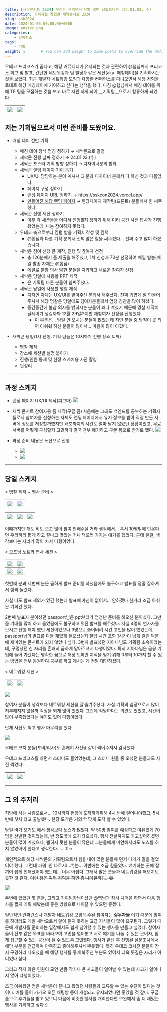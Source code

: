 ```yaml
---
title: [새싹콘서트 2024] 우리는 무럭무럭 자랄 일만 남았으니까 (24.01.03. 수)
description: 기획자로 경험한 새싹콘서트 2024
slug: ssk2024
date: 2024-01-05 00:00:00+0000
image: poster.png
categories:
    - 컨퍼런스
tags:
    - 기획
weight: 1       # You can add weight to some posts to override the default sorting (date descending)
---
```


우테코 프리코스가 끝나고, 해당 커뮤니티가 유지되는 것과 관련하여 @햅님께서 프리코스 회고 및 발표, 간단한 네트워킹과 팀 빌딩과 같은 세션(aka. 매칭데이)을 기획하시는 것을 보았다. 
최근 개발자 네트워킹 모임과 다양한 컨퍼런스를 다녀오면서 해당 경험을 토대로 해당 매칭데이에 기여하고 싶다는 생각을 했다.
마침 @햅님께서 매칭 데이를 위해 TF 팀을 모집하는 것을 보고 바로 지원 하게 되어 __기획팀__으로서 합류하게 되었다.


![](https://velog.velcdn.com/images/yeseul/post/a2957bc6-5188-41ed-9b96-954fbdfd5dd2/image.png) | ![](https://velog.velcdn.com/images/yeseul/post/5c8678cc-3a23-4cb5-b031-78971e2fe553/image.png)
-- | -- |


## 저는 기획팀으로서 이런 준비를 도왔어요.
- 매칭 데이 전반 기획
  - 매칭 데이 정식 명칭 정하기 → 새싹콘으로 결정
  - 새싹콘 진행 날짜 정하기 → 24.01.03.(수)
  - 새싹콘 포스터 기획 방향 정하기 → 디자이너분의 합류
  - 새싹콘 랜딩 페이지 기획 돕기
     - UX/UI 담당하는 분이 계셔서 그 분과 디자이너 분께서 다 하신 것과 다름없다.
     - 페이지 구성 정하기
     - 랜딩 페이지 URL 정하기 → https://sskcon2024.vercel.app/
     - [만들어진 해당 렌딩 페이지](https://sskcon2024.vercel.app/) →  렌딩페이지 제작팀(프론트) 분들께서 힘 써주셨다.
  - 새싹콘 진행 세션 정하기
    - 이후 각 세션들을 어디서 진행할지 정하기 위해 미리 공간 사전 답사가 진행 됐었는데, 나는 참여하지 못했다.
  - 우테코 측으로부터 컨펌 받을 기획서 작성 및 컨택
    - @햅님과 다른 기획 분께서 진짜 많은 힘을 써주셨다... 진짜 수고 많이 하셨습니다.
  - 새싹콘 참여 신청 폼 제작, 진행 및 참여자 선정
    - 총 126분께서 폼 제출을 해주셨고, 1차 신청자 70분 선정하여 메일 발송(메일 발송 자체는 @햅님)
    - 메일로 불참 의사 밝힌 분들을 제외하고 새로운 참여자 선정
  - 새싹콘 당일에 사용할 PPT 제작
    - 은 기획팀 다른 분들이 힘써주셨다.
  - 새싹콘 당일에 사용할 명찰 제작
    - 디자인 자체는 UX/UI를 맡아주신 분께서 해주셨다. 진짜 귀엽게 잘 만들어주셔서 해당 명찰은 당일에도 참여자분들께서 엄청 칭찬을 많이 하셨다.
    - 중간중간에 불참 의사를 밝히시는 분들이 꽤나 계셨기 때문에 명찰 제작이 딜레이가 생길까봐 12월 29일까지만 재참여자 선정을 진행했다.
      - 이 부분은... 당일 안 오시는 분들이 많았는데 지인 분들 중 당첨이 못 되어 아쉬워 하신 분들이 많아서... 마음이 많이 아팠다.


- 새싹콘 당일(1시 진행, 기획 팀들은 10시까지 진행 장소 도착)
  - 명찰 제작
  - 장소에 세션별 설명 붙이기
  - 진행/인원 통제 및 현장 스케치용 사진 촬영
  - 뒷정리

---

## 과정 스케치
- 랜딩 페이지 UX/UI 제작(피그마)
![](https://velog.velcdn.com/images/yeseul/post/1f821bec-3da5-45e2-866f-534d4fe54697/image.png)

- 새싹 콘서트 참여자용 폼 제작(구글 폼)
처음에는 그래도 백엔드를 공부하는 기획자들로서 참여자를 신청하는 자체도 랜딩 페이지에서 유저 정보를 받아 직접 만든 서버에 정보를 저장할까했지만 배포까지의 시간도 얼마 남지 않았던 상황이었고, 무료 서버를 어떻게 구성할지 고민하다 결국 전부 폐기하고 구글 폼으로 받기로 했다.
![](https://velog.velcdn.com/images/yeseul/post/5ec2a9ce-d469-48c2-af83-dde9f9992bdd/image.png)

- 과정 준비 내용은 노션으로 진행
  - ![](https://velog.velcdn.com/images/yeseul/post/6109e444-94aa-4c1d-9cc2-b6e6a9cbd591/image.png)
  - ![](https://velog.velcdn.com/images/yeseul/post/5cdf2bef-5003-4550-bfe6-2f74b88dbceb/image.png)

---

## 당일 스케치
< 명찰 제작 ~ 행사 준비 >

![](https://velog.velcdn.com/images/yeseul/post/c6e0fe80-a520-409a-8af5-1d0e463afcd2/image.jpeg) | ![](https://velog.velcdn.com/images/yeseul/post/30e8922b-eee1-4be3-a5c2-38ec0dbcb449/image.jpeg)
-- | -- |

![](https://velog.velcdn.com/images/yeseul/post/3649eb57-271b-430e-b2c0-53ae40a12960/image.png) | ![](https://velog.velcdn.com/images/yeseul/post/a3fb972b-e545-4742-aa28-b74ea8c1e016/image.png) | ![](https://velog.velcdn.com/images/yeseul/post/94347a24-9488-47e6-aa23-c3d6818c93a0/image.jpeg)
-- | -- | -- |

이때까지만 해도 비도 오고 많이 참여 안해주실 거라 생각해서... 혹시 10명밖에 안온다면 우리끼리 짧게 하고 끝나고 맛있는 거나 먹으러 가자는 얘기를 했었다.
근데 웬걸, 생각보다는 자리가 많이 차서 다행이었다.

< 오프닝 노트와 연사 세션 >

![](https://velog.velcdn.com/images/yeseul/post/c0446178-30ec-4afb-96fe-af0944efc2f2/image.jpeg) | ![](https://velog.velcdn.com/images/yeseul/post/ada26869-c0c1-416b-a819-2b68c7dff81c/image.png)
-- | -- |
![](https://velog.velcdn.com/images/yeseul/post/f26e60b8-8586-4139-a584-25bcffc0fbbb/image.jpeg) | ![](https://velog.velcdn.com/images/yeseul/post/bf5cf78f-1c0c-46b9-a538-e888b64b6169/image.jpeg)

첫번째 분과 세번째 분은 급하게 발표 준비를 하셨음에도 불구하고 발표를 정말 잘하셔서 깜짝 놀랐다.

사실 나도 발표 제의가 있긴 했는데 발표에 자신이 없어서... 안하겠다 한거라 조금 아쉬운 기회긴 했다.

2번째 발표자 분이셨던 passport님은 ppt부터가 엄청난 준비를 해오신 분이셨다.
그만큼 기대를 많이 하고 들었음에도 불구하고 멋진 발표를 해주셨다.
사실 4명의 연사자를 모시고 진행 해야 했던 세션이었으나 3명으로 줄어버려 시간 고민을 많이 했었는데, passport님의 발표를 다들 재밌게 들으셨는지 질답 시간 포함 1시간이 넘게 걸린 덕분에 재미있는 콘서트가 되지 않았나 싶다.
3번째 발표셨던 지아나님도 기획팀 소속이었는데, 구멍났던 한 자리를 흔쾌히 급하게 맡아주셔서 다행이었다. 특히 지아나님은 금융 기업에 들어 가겠다는 명확한 꿈으로 해당 도메인 지식을 얻기 위해 0부터 10까지 할 수 있는 방법을 전부 동원하여 공부를 하고 계시는 게 정말 대단하셨다.

< 네트워킹 세션 >

![](https://velog.velcdn.com/images/yeseul/post/c11bcbde-be59-4aac-879d-d7a097c021ce/image.jpeg) | ![](https://velog.velcdn.com/images/yeseul/post/9b82be57-1267-4d45-8ec0-860d3554fc6b/image.jpeg)
-- | -- |
![](https://velog.velcdn.com/images/yeseul/post/7d922e79-e572-44fe-be4b-727c6f33e0fb/image.jpeg)

참여자 분들이 생각보다 네트워킹 세션을 잘 즐겨주셨다.
사실 기획의 입장으로서 많이 지루해지지 않을까 걱정을 되게 많이 했었다.
그런데 적당하다는 의견도 있었고, 시간이 많이 부족했었다는 얘기도 있어 다행이었다.

단체 사진도 찍고 행사 마무리를 했다.

![](https://velog.velcdn.com/images/yeseul/post/e502fe78-df41-426e-84e6-0071928e9c9c/image.jpeg)

우테코 코치 분들(포비/리사)도 흔쾌히 사진을 같이 찍어주셔서 감사했다.

우테코 프리코스를 하면서 스터디도 들었었는데, 그 스터디 원들 중 오셨던 분들과도 사진 찍었다!

![](https://velog.velcdn.com/images/yeseul/post/e6b46a18-6c25-4f64-a53e-3a328ecf0334/image.jpeg) | ![](https://velog.velcdn.com/images/yeseul/post/82df2317-d0b5-4df1-9f1e-3abaae3edad1/image.jpeg)
-- | -- |



---

## 그 외 주저리
지방에 사는 사람으로서... 10시까지 현장에 도착하기위해 4시 반에 일어나야했고, 5시반에 첫차 타고 출발했다. 현장 도착은 거의 딱 맞게 도착 할 수 있었다.

당일 비가 오기도 해서 생각보다 노쇼가 많았다. 약 50명 참여를 예상하고 여유있게 70명을 선발한 것이었는데, 반 정도밖에 오지 않으셨다. 행사 전날까지도 가고싶어하셨던 분들이 많이 계셨으나, 뽑히지 못한 분들이 많은데 그분들에게 미안해서라도 노쇼를 하지 않았어야 한다고 생각한다......ㅎㅠ

개인적으로 해당 새싹콘의 기획팀으로서 힘을 내어 많은 분들께 먼저 다가가 말을 걸었어야 했다. 그런데 파워 I인 나로서(...?)는... 이번에는 조금 힘들었다. 얘기하는 곳에 잘 끼어 쉽게 친해졌어야 했는데... 너무 아쉽다. 그래서 많은 분들과 네트워킹을 해보지도 못한 것 같다. ~~이런 점은 여러 경험을 하면 좀 나아질까?... 😂~~

![](https://velog.velcdn.com/images/yeseul/post/727d5fdd-4857-4c8a-8161-827b1a2c8e2c/image.png)

주변에 있었던 몇 분들, 그리고 기획팀장님이셨던 @햅님과 잠시 치맥을 하면서 다음 행사를 짧게 기획 해봤는데 좋은 방향으로 나아갈 수 있으면 좋겠다.

일반적인 컨퍼런스나 개발자 네트워킹 모임의 주된 참여자는 __실무자들__ 이기 때문에 참여를 하더라도 개발 새싹으로서 알아 듣지 못하는 고급 지식들이 많이 요구된다. 그렇기 때문에 개발자를 준비하는 입장에서도 쉽게 참여할 수 있는 행사를 만들고 싶었다. 참여자들이 전부 같은 목표를 바라보며 고민을 털어놓고 서로 얘기를 나눌 수 있는 곳이자, 쉽게 접근할 수 있는 공간이 될 수 있도록 고민했다. 행사가 끝난 후 진행된 설문조사에서 해당 부분을 언급하며 만족하고 좋아해주셔서 뿌듯했다. 특히 우테코 코치진 분들이 잠시 구경하러 나오셨을 때 해당 행사를 좋게 봐주신 부분도 있어서 더욱 뜻깊은 자리가 아니었나 싶다.

그리고 적지 않은 인원이 모인 만큼 작거나 큰 사고들이 일어날 수 있는데 사고가 일어나지 않아 다행이었다.

조금 아쉬웠던 점은 새싹콘이 끝나고 왔었던 사람들과 교류할 수 있는 수단이 없다는 것이다. 예를 들어 카카오 오픈 채팅방 등이 개설되고 유지되었다면 좋았을 것 같다. 구글 폼으로 후기들을 받고 있으니 다음에 비슷한 행사를 개최한다면 보완해서 좀 더 재밌는 행사를 기획하고 싶다 :)
